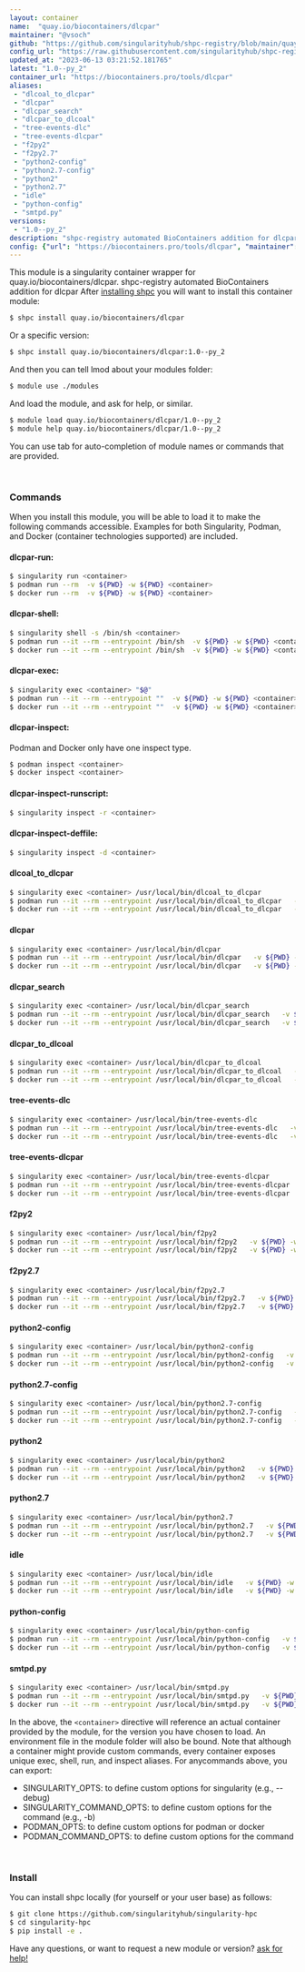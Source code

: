 ```yaml
---
layout: container
name:  "quay.io/biocontainers/dlcpar"
maintainer: "@vsoch"
github: "https://github.com/singularityhub/shpc-registry/blob/main/quay.io/biocontainers/dlcpar/container.yaml"
config_url: "https://raw.githubusercontent.com/singularityhub/shpc-registry/main/quay.io/biocontainers/dlcpar/container.yaml"
updated_at: "2023-06-13 03:21:52.181765"
latest: "1.0--py_2"
container_url: "https://biocontainers.pro/tools/dlcpar"
aliases:
 - "dlcoal_to_dlcpar"
 - "dlcpar"
 - "dlcpar_search"
 - "dlcpar_to_dlcoal"
 - "tree-events-dlc"
 - "tree-events-dlcpar"
 - "f2py2"
 - "f2py2.7"
 - "python2-config"
 - "python2.7-config"
 - "python2"
 - "python2.7"
 - "idle"
 - "python-config"
 - "smtpd.py"
versions:
 - "1.0--py_2"
description: "shpc-registry automated BioContainers addition for dlcpar"
config: {"url": "https://biocontainers.pro/tools/dlcpar", "maintainer": "@vsoch", "description": "shpc-registry automated BioContainers addition for dlcpar", "latest": {"1.0--py_2": "sha256:24307b12431b1ff59625e67ebc27942c12472b0abb8b1d703b3b630e070d43cf"}, "tags": {"1.0--py_2": "sha256:24307b12431b1ff59625e67ebc27942c12472b0abb8b1d703b3b630e070d43cf"}, "docker": "quay.io/biocontainers/dlcpar", "aliases": {"dlcoal_to_dlcpar": "/usr/local/bin/dlcoal_to_dlcpar", "dlcpar": "/usr/local/bin/dlcpar", "dlcpar_search": "/usr/local/bin/dlcpar_search", "dlcpar_to_dlcoal": "/usr/local/bin/dlcpar_to_dlcoal", "tree-events-dlc": "/usr/local/bin/tree-events-dlc", "tree-events-dlcpar": "/usr/local/bin/tree-events-dlcpar", "f2py2": "/usr/local/bin/f2py2", "f2py2.7": "/usr/local/bin/f2py2.7", "python2-config": "/usr/local/bin/python2-config", "python2.7-config": "/usr/local/bin/python2.7-config", "python2": "/usr/local/bin/python2", "python2.7": "/usr/local/bin/python2.7", "idle": "/usr/local/bin/idle", "python-config": "/usr/local/bin/python-config", "smtpd.py": "/usr/local/bin/smtpd.py"}}
---
```


This module is a singularity container wrapper for quay.io/biocontainers/dlcpar.
shpc-registry automated BioContainers addition for dlcpar
After [installing shpc](#install) you will want to install this container module:


```bash
$ shpc install quay.io/biocontainers/dlcpar
```

Or a specific version:

```bash
$ shpc install quay.io/biocontainers/dlcpar:1.0--py_2
```

And then you can tell lmod about your modules folder:

```bash
$ module use ./modules
```

And load the module, and ask for help, or similar.

```bash
$ module load quay.io/biocontainers/dlcpar/1.0--py_2
$ module help quay.io/biocontainers/dlcpar/1.0--py_2
```

You can use tab for auto-completion of module names or commands that are provided.

<br>

### Commands

When you install this module, you will be able to load it to make the following commands accessible.
Examples for both Singularity, Podman, and Docker (container technologies supported) are included.

#### dlcpar-run:

```bash
$ singularity run <container>
$ podman run --rm  -v ${PWD} -w ${PWD} <container>
$ docker run --rm  -v ${PWD} -w ${PWD} <container>
```

#### dlcpar-shell:

```bash
$ singularity shell -s /bin/sh <container>
$ podman run --it --rm --entrypoint /bin/sh  -v ${PWD} -w ${PWD} <container>
$ docker run --it --rm --entrypoint /bin/sh  -v ${PWD} -w ${PWD} <container>
```

#### dlcpar-exec:

```bash
$ singularity exec <container> "$@"
$ podman run --it --rm --entrypoint ""  -v ${PWD} -w ${PWD} <container> "$@"
$ docker run --it --rm --entrypoint ""  -v ${PWD} -w ${PWD} <container> "$@"
```

#### dlcpar-inspect:

Podman and Docker only have one inspect type.

```bash
$ podman inspect <container>
$ docker inspect <container>
```

#### dlcpar-inspect-runscript:

```bash
$ singularity inspect -r <container>
```

#### dlcpar-inspect-deffile:

```bash
$ singularity inspect -d <container>
```


#### dlcoal_to_dlcpar

```bash
$ singularity exec <container> /usr/local/bin/dlcoal_to_dlcpar
$ podman run --it --rm --entrypoint /usr/local/bin/dlcoal_to_dlcpar   -v ${PWD} -w ${PWD} <container> -c " $@"
$ docker run --it --rm --entrypoint /usr/local/bin/dlcoal_to_dlcpar   -v ${PWD} -w ${PWD} <container> -c " $@"
```


#### dlcpar

```bash
$ singularity exec <container> /usr/local/bin/dlcpar
$ podman run --it --rm --entrypoint /usr/local/bin/dlcpar   -v ${PWD} -w ${PWD} <container> -c " $@"
$ docker run --it --rm --entrypoint /usr/local/bin/dlcpar   -v ${PWD} -w ${PWD} <container> -c " $@"
```


#### dlcpar_search

```bash
$ singularity exec <container> /usr/local/bin/dlcpar_search
$ podman run --it --rm --entrypoint /usr/local/bin/dlcpar_search   -v ${PWD} -w ${PWD} <container> -c " $@"
$ docker run --it --rm --entrypoint /usr/local/bin/dlcpar_search   -v ${PWD} -w ${PWD} <container> -c " $@"
```


#### dlcpar_to_dlcoal

```bash
$ singularity exec <container> /usr/local/bin/dlcpar_to_dlcoal
$ podman run --it --rm --entrypoint /usr/local/bin/dlcpar_to_dlcoal   -v ${PWD} -w ${PWD} <container> -c " $@"
$ docker run --it --rm --entrypoint /usr/local/bin/dlcpar_to_dlcoal   -v ${PWD} -w ${PWD} <container> -c " $@"
```


#### tree-events-dlc

```bash
$ singularity exec <container> /usr/local/bin/tree-events-dlc
$ podman run --it --rm --entrypoint /usr/local/bin/tree-events-dlc   -v ${PWD} -w ${PWD} <container> -c " $@"
$ docker run --it --rm --entrypoint /usr/local/bin/tree-events-dlc   -v ${PWD} -w ${PWD} <container> -c " $@"
```


#### tree-events-dlcpar

```bash
$ singularity exec <container> /usr/local/bin/tree-events-dlcpar
$ podman run --it --rm --entrypoint /usr/local/bin/tree-events-dlcpar   -v ${PWD} -w ${PWD} <container> -c " $@"
$ docker run --it --rm --entrypoint /usr/local/bin/tree-events-dlcpar   -v ${PWD} -w ${PWD} <container> -c " $@"
```


#### f2py2

```bash
$ singularity exec <container> /usr/local/bin/f2py2
$ podman run --it --rm --entrypoint /usr/local/bin/f2py2   -v ${PWD} -w ${PWD} <container> -c " $@"
$ docker run --it --rm --entrypoint /usr/local/bin/f2py2   -v ${PWD} -w ${PWD} <container> -c " $@"
```


#### f2py2.7

```bash
$ singularity exec <container> /usr/local/bin/f2py2.7
$ podman run --it --rm --entrypoint /usr/local/bin/f2py2.7   -v ${PWD} -w ${PWD} <container> -c " $@"
$ docker run --it --rm --entrypoint /usr/local/bin/f2py2.7   -v ${PWD} -w ${PWD} <container> -c " $@"
```


#### python2-config

```bash
$ singularity exec <container> /usr/local/bin/python2-config
$ podman run --it --rm --entrypoint /usr/local/bin/python2-config   -v ${PWD} -w ${PWD} <container> -c " $@"
$ docker run --it --rm --entrypoint /usr/local/bin/python2-config   -v ${PWD} -w ${PWD} <container> -c " $@"
```


#### python2.7-config

```bash
$ singularity exec <container> /usr/local/bin/python2.7-config
$ podman run --it --rm --entrypoint /usr/local/bin/python2.7-config   -v ${PWD} -w ${PWD} <container> -c " $@"
$ docker run --it --rm --entrypoint /usr/local/bin/python2.7-config   -v ${PWD} -w ${PWD} <container> -c " $@"
```


#### python2

```bash
$ singularity exec <container> /usr/local/bin/python2
$ podman run --it --rm --entrypoint /usr/local/bin/python2   -v ${PWD} -w ${PWD} <container> -c " $@"
$ docker run --it --rm --entrypoint /usr/local/bin/python2   -v ${PWD} -w ${PWD} <container> -c " $@"
```


#### python2.7

```bash
$ singularity exec <container> /usr/local/bin/python2.7
$ podman run --it --rm --entrypoint /usr/local/bin/python2.7   -v ${PWD} -w ${PWD} <container> -c " $@"
$ docker run --it --rm --entrypoint /usr/local/bin/python2.7   -v ${PWD} -w ${PWD} <container> -c " $@"
```


#### idle

```bash
$ singularity exec <container> /usr/local/bin/idle
$ podman run --it --rm --entrypoint /usr/local/bin/idle   -v ${PWD} -w ${PWD} <container> -c " $@"
$ docker run --it --rm --entrypoint /usr/local/bin/idle   -v ${PWD} -w ${PWD} <container> -c " $@"
```


#### python-config

```bash
$ singularity exec <container> /usr/local/bin/python-config
$ podman run --it --rm --entrypoint /usr/local/bin/python-config   -v ${PWD} -w ${PWD} <container> -c " $@"
$ docker run --it --rm --entrypoint /usr/local/bin/python-config   -v ${PWD} -w ${PWD} <container> -c " $@"
```


#### smtpd.py

```bash
$ singularity exec <container> /usr/local/bin/smtpd.py
$ podman run --it --rm --entrypoint /usr/local/bin/smtpd.py   -v ${PWD} -w ${PWD} <container> -c " $@"
$ docker run --it --rm --entrypoint /usr/local/bin/smtpd.py   -v ${PWD} -w ${PWD} <container> -c " $@"
```



In the above, the `<container>` directive will reference an actual container provided
by the module, for the version you have chosen to load. An environment file in the
module folder will also be bound. Note that although a container
might provide custom commands, every container exposes unique exec, shell, run, and
inspect aliases. For anycommands above, you can export:

 - SINGULARITY_OPTS: to define custom options for singularity (e.g., --debug)
 - SINGULARITY_COMMAND_OPTS: to define custom options for the command (e.g., -b)
 - PODMAN_OPTS: to define custom options for podman or docker
 - PODMAN_COMMAND_OPTS: to define custom options for the command

<br>

### Install

You can install shpc locally (for yourself or your user base) as follows:

```bash
$ git clone https://github.com/singularityhub/singularity-hpc
$ cd singularity-hpc
$ pip install -e .
```

Have any questions, or want to request a new module or version? [ask for help!](https://github.com/singularityhub/singularity-hpc/issues)